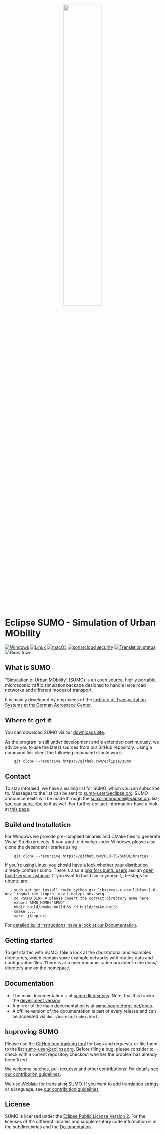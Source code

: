 <a href="https://sumo.dlr.de/docs"><p align="center"><img width=50% src="https://raw.githubusercontent.com/eclipse/sumo/main/docs/web/docs/images/sumo-logo.svg"></p></a>

Eclipse SUMO - Simulation of Urban MObility 
===========================================
[![Windows](https://github.com/eclipse/sumo/actions/workflows/build-windows.yml/badge.svg)](https://github.com/eclipse/sumo/actions/workflows/build-windows.yml)
[![Linux](https://github.com/eclipse/sumo/actions/workflows/build-linux.yml/badge.svg)](https://github.com/eclipse/sumo/actions/workflows/build-linux.yml)
[![macOS](https://github.com/eclipse/sumo/actions/workflows/build-macos.yml/badge.svg)](https://github.com/eclipse/sumo/actions/workflows/build-macos.yml)
[![sonarcloud security](https://sonarcloud.io/api/project_badges/measure?project=org.eclipse.sumo&metric=security_rating)](https://sonarcloud.io/summary/overall?id=org.eclipse.sumo)
[![Translation status](https://hosted.weblate.org/widgets/eclipse-sumo/-/svg-badge.svg)](https://hosted.weblate.org/engage/eclipse-sumo/)
![Repo Size](https://img.shields.io/github/repo-size/eclipse/sumo.svg)

What is SUMO
------------

["Simulation of Urban MObility" (SUMO)](https://sumo.dlr.de/) is an open source,
highly portable, microscopic traffic simulation package designed to handle
large road networks and different modes of transport.

It is mainly developed by employees of the [Institute of Transportation Systems
at the German Aerospace Center](https://www.dlr.de/ts).


Where to get it
---------------

You can download SUMO via our [downloads site](https://sumo.dlr.de/docs/Downloads.html).

As the program is still under development and is extended continuously, we advice you to
use the latest sources from our GitHub repository. Using a command line client
the following command should work:

        git clone --recursive https://github.com/eclipse/sumo


Contact
-------

To stay informed, we have a mailing list for SUMO, which 
[you can subscribe](https://dev.eclipse.org/mailman/listinfo/sumo-user) to.
Messages to the list can be sent to sumo-user@eclipse.org.
SUMO announcements will be made through the sumo-announce@eclipse.org list;
[you can subscribe](https://dev.eclipse.org/mailman/listinfo/sumo-announce) to it as well.
For further contact information, have a look at [this page](https://sumo.dlr.de/docs/Contact.html).


Build and Installation
----------------------

For Windows we provide pre-compiled binaries and CMake files to generate Visual Studio projects.
If you want to develop under Windows, please also clone the dependent libraries using

        git clone --recursive https://github.com/DLR-TS/SUMOLibraries

If you're using Linux, you should have a look whether your distribution already contains sumo.
There is also a [ppa for ubuntu users](https://launchpad.net/~sumo) and an
[open build service instance](https://build.opensuse.org/project/show/science:dlr).
If you want to build sumo yourself, the steps for ubuntu are:

        sudo apt-get install cmake python g++ libxerces-c-dev libfox-1.6-dev libgdal-dev libproj-dev libgl2ps-dev swig
        cd <SUMO_DIR> # please insert the correct directory name here
        export SUMO_HOME="$PWD"
        mkdir build/cmake-build && cd build/cmake-build
        cmake ../..
        make -j$(nproc)

For [detailed build instructions, have a look at our Documentation](https://sumo.dlr.de/docs/Developer/Main.html#build_instructions).


Getting started
---------------

To get started with SUMO, take a look at the docs/tutorial and examples directories,
which contain some example networks with routing data and configuration files.
There is also user documentation provided in the docs/ directory and on the
homepage.

Documentation
---------------

- The main documentation is at [sumo.dlr.de/docs](https://sumo.dlr.de/docs). Note, that this tracks the [develpment version](https://sumo.dlr.de/docs/FAQ.html#why_does_sumo_not_behave_as_documented_in_this_wiki).
- A mirror of the main documentation is at [sumo.sourceforge.net/docs](https://sumo.sourceforge.net/docs).
- A offline version of the documentation is part of every release and can be accessed via `docs/userdoc/index.html`.

Improving SUMO
--------------

Please use the [GitHub bug tracking tool](https://github.com/eclipse/sumo/issues) for bugs and requests, 
or file them to the list sumo-user@eclipse.org. Before
filing a bug, please consider to check with a current repository checkout
whether the problem has already been fixed.

We welcome patches, pull requests and other contributions! For details see [our contribution guidelines](CONTRIBUTING.md).

We use [Weblate for translating SUMO](https://hosted.weblate.org/projects/eclipse-sumo/). If you
want to add translation strings or a language, see [our contribution guidelines](CONTRIBUTING.md#translating).


License
-------

SUMO is licensed under the [Eclipse Public License Version 2](https://eclipse.org/legal/epl-v20.html).
For the licenses of the different libraries and supplementary code information is in the
subdirectories and the [Documentation](https://sumo.dlr.de/docs/Libraries_Licenses.html).
